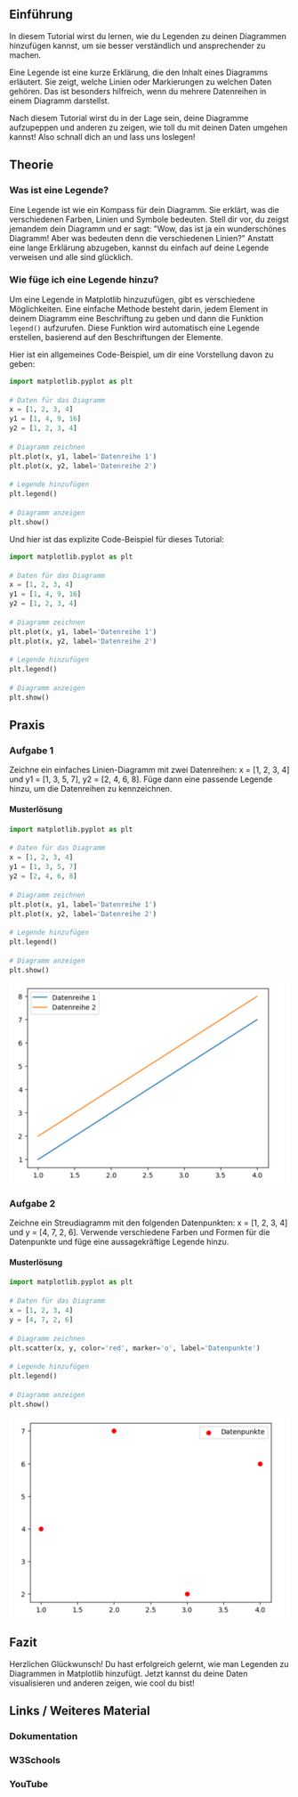 ## Einführung

In diesem Tutorial wirst du lernen, wie du Legenden zu deinen Diagrammen hinzufügen kannst, um sie besser verständlich und ansprechender zu machen. 

Eine Legende ist eine kurze Erklärung, die den Inhalt eines Diagramms erläutert. Sie zeigt, welche Linien oder Markierungen zu welchen Daten gehören. Das ist besonders hilfreich, wenn du mehrere Datenreihen in einem Diagramm darstellst.

Nach diesem Tutorial wirst du in der Lage sein, deine Diagramme aufzupeppen und anderen zu zeigen, wie toll du mit deinen Daten umgehen kannst! Also schnall dich an und lass uns loslegen!

## Theorie

### Was ist eine Legende?

Eine Legende ist wie ein Kompass für dein Diagramm. Sie erklärt, was die verschiedenen Farben, Linien und Symbole bedeuten. Stell dir vor, du zeigst jemandem dein Diagramm und er sagt: "Wow, das ist ja ein wunderschönes Diagramm! Aber was bedeuten denn die verschiedenen Linien?" Anstatt eine lange Erklärung abzugeben, kannst du einfach auf deine Legende verweisen und alle sind glücklich.

### Wie füge ich eine Legende hinzu?

Um eine Legende in Matplotlib hinzuzufügen, gibt es verschiedene Möglichkeiten. Eine einfache Methode besteht darin, jedem Element in deinem Diagramm eine Beschriftung zu geben und dann die Funktion `legend()` aufzurufen. Diese Funktion wird automatisch eine Legende erstellen, basierend auf den Beschriftungen der Elemente.

Hier ist ein allgemeines Code-Beispiel, um dir eine Vorstellung davon zu geben:

```python
import matplotlib.pyplot as plt

# Daten für das Diagramm
x = [1, 2, 3, 4]
y1 = [1, 4, 9, 16]
y2 = [1, 2, 3, 4]

# Diagramm zeichnen
plt.plot(x, y1, label='Datenreihe 1')
plt.plot(x, y2, label='Datenreihe 2')

# Legende hinzufügen
plt.legend()

# Diagramm anzeigen
plt.show()
```

Und hier ist das explizite Code-Beispiel für dieses Tutorial:

```python
import matplotlib.pyplot as plt

# Daten für das Diagramm
x = [1, 2, 3, 4]
y1 = [1, 4, 9, 16]
y2 = [1, 2, 3, 4]

# Diagramm zeichnen
plt.plot(x, y1, label='Datenreihe 1')
plt.plot(x, y2, label='Datenreihe 2')

# Legende hinzufügen
plt.legend()

# Diagramm anzeigen
plt.show()
```

## Praxis

### Aufgabe 1

Zeichne ein einfaches Linien-Diagramm mit zwei Datenreihen: x = [1, 2, 3, 4] und y1 = [1, 3, 5, 7], y2 = [2, 4, 6, 8]. Füge dann eine passende Legende hinzu, um die Datenreihen zu kennzeichnen.

#### Musterlösung

```python
import matplotlib.pyplot as plt

# Daten für das Diagramm
x = [1, 2, 3, 4]
y1 = [1, 3, 5, 7]
y2 = [2, 4, 6, 8]

# Diagramm zeichnen
plt.plot(x, y1, label='Datenreihe 1')
plt.plot(x, y2, label='Datenreihe 2')

# Legende hinzufügen
plt.legend()

# Diagramm anzeigen
plt.show()
```

![](https://github.com/janehlenb/Projektarbeit-ChatGPT-Python/blob/main/Images/Darstellung/Grundlagen_des_Plottings/Hinzufuegen_von_Legenden/ms_aufgabe1.png)

### Aufgabe 2

Zeichne ein Streudiagramm mit den folgenden Datenpunkten: x = [1, 2, 3, 4] und y = [4, 7, 2, 6]. Verwende verschiedene Farben und Formen für die Datenpunkte und füge eine aussagekräftige Legende hinzu.

#### Musterlösung

```python
import matplotlib.pyplot as plt

# Daten für das Diagramm
x = [1, 2, 3, 4]
y = [4, 7, 2, 6]

# Diagramm zeichnen
plt.scatter(x, y, color='red', marker='o', label='Datenpunkte')

# Legende hinzufügen
plt.legend()

# Diagramm anzeigen
plt.show()
```

![](https://github.com/janehlenb/Projektarbeit-ChatGPT-Python/blob/main/Images/Darstellung/Grundlagen_des_Plottings/Hinzufuegen_von_Legenden/ms_aufgabe2.png)

## Fazit
Herzlichen Glückwunsch! Du hast erfolgreich gelernt, wie man Legenden zu Diagrammen in Matplotlib hinzufügt. Jetzt kannst du deine Daten visualisieren und anderen zeigen, wie cool du bist!

## Links / Weiteres Material
### Dokumentation
### W3Schools
### YouTube
